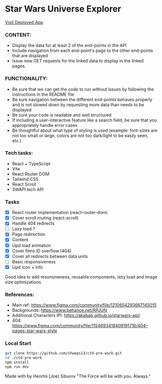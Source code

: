 # Star Wars Universe Explorer

[Visit Deployed App](https://ctd-starwars.netlify.app/)

### CONTENT:
- Display the data for at least 2 of the end-points in the API
- Include navigation from each end-point's page to the other end-points that are displayed
- Issue new GET requests for the linked data to display in the linked pages.

### FUNCTIONALITY:
- Be sure that we can get the code to run without issues by following the instructions in the README file
- Be sure navigation between the different end-points behaves properly and is not slowed down by requesting more data than needs to be displayed
- Be sure your code is readable and well structured
- If including a user-interactive feature like a search field, be sure that you appropriately handle error cases
- Be thoughtful about what type of styling is used (example: font-sizes are not too small or large, colors are not too dark/light to be easily seen, etc.)

### Tech tasks:
- React + TypeScript
- Vite
- React Router DOM
- Tailwind CSS
- React Scroll
- SWAPI.tech API

### Tasks
+ [x] React router implementation (react-router-dom)
+ [x] Cover scroll routing (react-scroll)
+ [x] Handle 404 redirects
+ [ ] Lazy load ?
+ [x] Page redirection
+ [x] Content
+ [x] Upd load animation
+ [x] Cover films ID overflow (404)
+ [x] Cover all redirects between data units
+ [ ] Basic responsiveness
+ [x] Upd icon + info

Good idea to add resonsiveness, reusable components, lazy load and image size optimizations.

### References:
- Main ref: https://www.figma.com/community/file/1210654293667145015
- Backgrounds: https://www.behance.net/RPJUN
- Additional Characters IPI: https://akabab.github.io/starwars-api/
- 404: https://www.figma.com/community/file/1154693418409191716/404-pages-star-wars-style

### Local Start
```bash
git clone https://github.com/shweps13/ctd-pre-work.git
cd ./ctd-pre-work
npm install
npm run dev
```

Made with by Heorhii [Joe] Siburov
"The Force will be with you. Always."